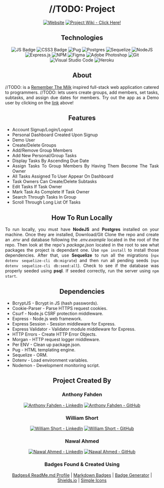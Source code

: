 <div align="center">
 
# //TODO: Project
  
[![Website](https://img.shields.io/website?down_message=Offline%20%3A%28&label=App%20is&logo=heroku&style=for-the-badge&up_color=%233bad0e&up_message=Online.%20Click%20Here%21&url=https%3A%2F%2Faa-todo.herokuapp.com%2F)](https://aa-todo.herokuapp.com/)
[![Project Wiki - Click Here!](https://img.shields.io/static/v1?label=Project+Wiki&message=Click+Here!&color=%23CFD8DC&style=for-the-badge&logo=GitHub&logoColor=white)](https://github.com/juniporous/TODO-Project/wiki)
  
## Technologies  

![JS Badge](https://img.shields.io/badge/JavaScript-F7DF1E?style=for-the-badge&logo=javascript&logoColor=black)
![CSS3 Badge](https://img.shields.io/badge/CSS3-1572B6?style=for-the-badge&logo=css3&logoColor=white)
![Pug](https://img.shields.io/badge/Pug-E3C29B?style=for-the-badge&logo=pug&logoColor=black)
![Postgres](https://img.shields.io/badge/postgres-%23316192.svg?style=for-the-badge&logo=postgresql&logoColor=white)
![Sequelize](https://img.shields.io/static/v1?label=&message=Sequelize&color=%232F406A&style=for-the-badge&logo=Sequelize&logoColor=%2303AFEF)
![NodeJS](https://img.shields.io/badge/node.js-6DA55F?style=for-the-badge&logo=node.js&logoColor=white)
![Express.js](https://img.shields.io/badge/express.js-%23404d59.svg?style=for-the-badge&logo=express&logoColor=%2361DAFB)
![NPM](https://img.shields.io/badge/npm-CB3837?style=for-the-badge&logo=npm&logoColor=white)
![Figma](https://img.shields.io/badge/Figma-F24E1E?style=for-the-badge&logo=figma&logoColor=white)
![Adobe Photoshop](https://img.shields.io/badge/Adobe%20Photoshop-31A8FF?style=for-the-badge&logo=Adobe%20Photoshop&logoColor=black)
![Git](https://img.shields.io/badge/git-%23F05033.svg?style=for-the-badge&logo=git&logoColor=white)
![Visual Studio Code](https://img.shields.io/badge/Visual%20Studio%20Code-0078d7.svg?style=for-the-badge&logo=visual-studio-code&logoColor=white)
![Heroku](https://img.shields.io/badge/heroku-%23430098.svg?style=for-the-badge&logo=heroku&logoColor=white)

</div>

<div align="center">

## About
 
<div>

<div align="justify">

//TODO: is a [Remember The Milk](https://www.rememberthemilk.com/) inspired full-stack web application catered to programmers. //TODO: lets users create groups, add members, set tasks, subtasks, and assign due dates for members. Try out the app as a Demo user by clicking on the [link](https://aa-todo.herokuapp.com/) above!
 
<div>
 
<div align="center">

## Features
 
<div>

<div align="justify">

- Account Signup/Login/Logout
- Personal Dashboard Created Upon Signup
- Demo User
- Create/Delete Groups
- Add/Remove Group Members
- Add New Personal/Group Tasks
- Display Tasks By Ascending Due Date
- Assign Tasks To Group Members By Having Them Become The Task Owner
- All Tasks Assigned To User Appear On Dashboard
- Task Owners Can Create/Delete Subtasks
- Edit Tasks If Task Owner
- Mark Task As Complete If Task Owner
- Search Through Tasks In Group
- Scroll Through Long List Of Tasks
 
<div>
 
<div align="center">

## How To Run Locally
 
<div>

<div align="justify">

To run locally, you must have **NodeJS** and **Postgres** installed on your machine. Once they are installed, Download/Git Clone the repo and create an *.env* and database following the *.env.example* located in the root of the repo. Then look at the repo's *package.json* located in the root to see what packages the project is dependant one. Use `npm install` to install those dependencies. After that, use **Sequelize** to run all the migrations (`npx dotenv sequelize-cli db:migrate`) and then run all pending seeds (`npx dotenv sequelize-cli db:seed:all`). Check to see if the database was properly seeded using **psql**. If seeded correctly, run the server using `npm start`.
 
<div>
 
<div align="center">

## Dependencies
 
<div>

<div align="justify">

- BcryptJS - Bcrypt in JS (hash passwords).
- Cookie-Parser - Parse HTTPS request cookies.
- Csurf - Node.js CSRF protection middleware.
- Express - Node.js web framework.
- Express Session - Session middleware for Express.
- Express Validator - Validator module middleware for Express.
- HTTP Errors - Create HTTP Error Objects.
- Morgan - HTTP request logger middleware.
- Per ENV - Clean up package.json.
- Pug - HTML templating engine.
- Sequelize - ORM.
- Dotenv - Load environment variables.
- Nodemon - Development monitoring script.
 
<div>
 

<div align="center">
  
## Project Created By
  
### Anthony Fahden

[![Anthony Fahden - LinkedIn](https://img.shields.io/static/v1?label=Anthony+Fahden&message=LinkedIn&color=%230077B5&style=for-the-badge&logo=LinkedIn&logoColor=white)](https://www.linkedin.com/in/anthony-fahden-a9251260/) [![Anthony Fahden - GitHub](https://img.shields.io/static/v1?label=Anthony+Fahden&message=GitHub&color=%23161B22&style=for-the-badge&logo=GitHub&logoColor=white)](https://github.com/juniporous)

### William Short
  
[![William Short - LinkedIn](https://img.shields.io/static/v1?label=William+Short&message=LinkedIn&color=%230077B5&style=for-the-badge&logo=LinkedIn&logoColor=white)](https://www.linkedin.com/in/will-s-231740126/) [![William Short - GitHub](https://img.shields.io/static/v1?label=William+Short&message=GitHub&color=%23161B22&style=for-the-badge&logo=GitHub&logoColor=white)](https://github.com/will-short)
  
### Nawal Ahmed

[![Nawal Ahmed - LinkedIn](https://img.shields.io/static/v1?label=Nawal+Ahmed&message=LinkedIn&color=%230077B5&style=for-the-badge&logo=LinkedIn&logoColor=white)](https://www.linkedin.com/in/nawaljahmed/) [![Nawal Ahmed - GitHub](https://img.shields.io/static/v1?label=Nawal+Ahmed&message=GitHub&color=%23161B22&style=for-the-badge&logo=GitHub&logoColor=white)](https://github.com/nawaljahmed)

<div>

<div align="center">

### Badges Found & Created Using
[Badges4 ReadMe.md Profile](https://github.com/alexandresanlim/Badges4-README.md-Profile) | [Markdown Badges](https://github.com/Ileriayo/markdown-badges) | [Badge Generator](https://michaelcurrin.github.io/badge-generator/#/generic) | [Shields.io](https://shields.io/) | [Simple Icons](https://simpleicons.org/)
  
<div>
